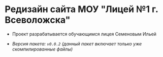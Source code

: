 
# Редизайн сайта МОУ "Лицей №1 г. Всеволожска"

- Проект разрабатывается обучающимся лицея Семеновым Ильей

- *Версия пакета: ```v0.0.2``` (данный пакет включает только уже скомпилированные файлы)*

